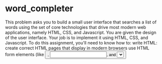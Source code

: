 # word_completer

This problem asks you to build a small user interface that searches a list of words using the set of core technologies that drive most modern web applications, namely HTML, CSS, and Javascript. You are given the design of the user interface. Your job is to implement it using HTML, CSS, and Javascript. To do this assignment, you'll need to know how to:
write HTML: create correct HTML pages that display in modern browsers
use HTML form elements (like <button>, <input>, and <select>) to create a web application
use CSS to layout and style HTML elements
use Javascript (and jQuery) to add event handlers and bindings to respond to user input;